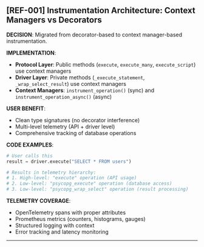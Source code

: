 ## [REF-001] Instrumentation Architecture: Context Managers vs Decorators

**DECISION**: Migrated from decorator-based to context manager-based instrumentation.

**IMPLEMENTATION**:

- **Protocol Layer**: Public methods (`execute`, `execute_many`, `execute_script`) use context managers
- **Driver Layer**: Private methods (`_execute_statement`, `_wrap_select_result`) use context managers
- **Context Managers**: `instrument_operation()` (sync) and `instrument_operation_async()` (async)

**USER BENEFIT**:

- Clean type signatures (no decorator interference)
- Multi-level telemetry (API + driver level)
- Comprehensive tracking of database operations

**CODE EXAMPLES**:

```python
# User calls this
result = driver.execute("SELECT * FROM users")

# Results in telemetry hierarchy:
# 1. High-level: "execute" operation (API usage)
# 2. Low-level: "psycopg_execute" operation (database access)
# 3. Low-level: "psycopg_wrap_select" operation (result processing)
```

**TELEMETRY COVERAGE**:

- OpenTelemetry spans with proper attributes
- Prometheus metrics (counters, histograms, gauges)
- Structured logging with context
- Error tracking and latency monitoring

---
